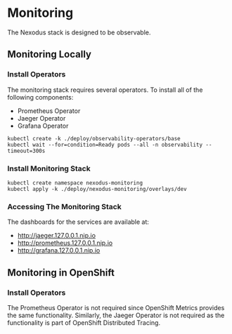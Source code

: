 # Monitoring

The Nexodus stack is designed to be observable.

## Monitoring Locally

### Install Operators

The monitoring stack requires several operators.
To install all of the following components:

- Prometheus Operator
- Jaeger Operator
- Grafana Operator

```console
kubectl create -k ./deploy/observability-operators/base
kubectl wait --for=condition=Ready pods --all -n observability --timeout=300s
```

### Install Monitoring Stack

```console
kubectl create namespace nexodus-monitoring
kubectl apply -k ./deploy/nexodus-monitoring/overlays/dev
```

### Accessing The Monitoring Stack

The dashboards for the services are available at:

- <http://jaeger.127.0.0.1.nip.io>
- <http://prometheus.127.0.0.1.nip.io>
- <http://grafana.127.0.0.1.nip.io>

## Monitoring in OpenShift

### Install Operators

The Prometheus Operator is not required since OpenShift Metrics provides the same functionality. Similarly, the Jaeger Operator is not required as the functionality is part of OpenShift Distributed Tracing.
